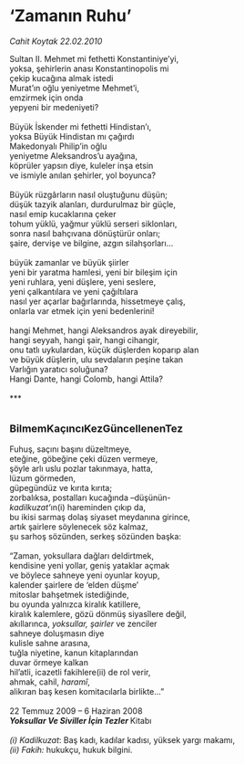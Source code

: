 # ‘Zamanın Ruhu’

*Cahit Koytak 22.02.2010*

<div class="taraf_structure_2col_1zq">
<div class="margen_n">



 <p>Sultan II. Mehmet mi fethetti Konstantiniye’yi, <br/>yoksa, şehirlerin anası Konstantinopolis mi <br/>çekip kucağına almak istedi <br/>Murat’ın oğlu yeniyetme Mehmet’i, <br/>emzirmek için onda <br/>yepyeni bir medeniyeti? <br/><br/>Büyük İskender mi fethetti Hindistan’ı, <br/>yoksa Büyük Hindistan mı çağırdı <br/>Makedonyalı Philip’in oğlu <br/>yeniyetme Aleksandros’u ayağına, <br/>köprüler yapsın diye, kuleler inşa etsin <br/>ve ismiyle anılan şehirler, yol boyunca? <br/><br/>Büyük rüzgârların nasıl oluştuğunu düşün; <br/>düşük tazyik alanları, durdurulmaz bir güçle, <br/>nasıl emip kucaklarına çeker <br/>tohum yüklü, yağmur yüklü serseri siklonları, <br/>sonra nasıl bahçıvana dönüştürür onları; <br/>şaire, dervişe ve bilgine, azgın silahşorları... <br/><br/>büyük zamanlar ve büyük şiirler <br/>yeni bir yaratma hamlesi, yeni bir bileşim için <br/>yeni ruhlara, yeni düşlere, yeni seslere, <br/>yeni çalkantılara ve yeni çağıltılara <br/>nasıl yer açarlar bağırlarında, hissetmeye çalış, <br/>onlarla var etmek için yeni bedenlerini! <br/><br/>hangi Mehmet, hangi Aleksandros ayak direyebilir, <br/>hangi seyyah, hangi şair, hangi cihangir, <br/>onu tatlı uykulardan, küçük düşlerden koparıp alan <br/>ve büyük düşlerin, ulu sevdaların peşine takan <br/>Varlığın yaratıcı soluğuna? <br/>Hangi Dante, hangi Colomb, hangi Attila? <br/><br/>***  <br/><br/><br/><font size="4"><strong>BilmemKaçıncıKezGüncellenenTez</strong></font> <br/><br/>Fuhuş, saçını başını düzeltmeye, <br/>eteğine, göbeğine çeki düzen vermeye, <br/>şöyle arlı uslu pozlar takınmaya, hatta, <br/>lüzum görmeden, <br/>güpegündüz ve kırıta kırıta; <br/>zorbalıksa, postalları kucağında –düşünün-<i> <br/>kadilkuzat’</i>ın(i) hareminden çıkıp da, <br/>bu ikisi sarmaş dolaş siyaset meydanına girince, <br/>artık şairlere söylenecek söz kalmaz, <br/>şu sarhoş sözünden, serkeş sözünden başka: <br/><br/>“Zaman, yoksullara dağları deldirtmek, <br/>kendisine yeni yollar, geniş yataklar açmak <br/>ve böylece sahneye yeni oyunlar koyup, <br/>kalender şairlere de ‘elden düşme’ <br/>mitoslar bahşetmek istediğinde, <br/>bu oyunda yalnızca kiralık katillere, <br/>kiralık kalemlere, gözü dönmüş siyasîlere değil, <br/>akıllarınca, <i>yoksullar, şairler</i> ve zenciler <br/>sahneye doluşmasın diye <br/>kulisle sahne arasına, <br/>tuğla niyetine, kanun kitaplarından <br/>duvar örmeye kalkan <br/>hil’atli, icazetli fakihlere(ii) de rol verir, <br/>ahmak, cahil, <i>haramî</i>, <br/>alikıran baş kesen komitacılarla birlikte...” <br/><br/>22 Temmuz 2009 – 6 Haziran 2008<b><i> <br/>Yoksullar Ve Siviller İçin Tezler </i></b>Kitabı<i> <br/><br/>(i) Kadilkuzat</i>: Baş kadı, kadılar kadısı, yüksek yargı makamı, <i><br/>(ii) Fakih:</i> hukukçu, hukuk bilgini.</p>
<br/>
<br/>
<br/>



<br/>


<div id="taraf_not">
</div>

</div>


</div>
